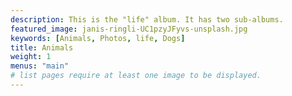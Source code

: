 ```yaml
---
description: This is the "life" album. It has two sub-albums.
featured_image: janis-ringli-UC1pzyJFyvs-unsplash.jpg
keywords: [Animals, Photos, life, Dogs]
title: Animals
weight: 1
menus: "main"
# list pages require at least one image to be displayed.
---
```

